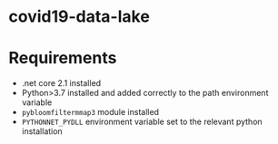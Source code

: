 # covid19-data-lake

# Requirements
* .net core 2.1 installed
* Python>3.7 installed and added correctly to the path environment variable
* `pybloomfiltermmap3` module installed
* `PYTHONNET_PYDLL` environment variable set to the relevant python installation
